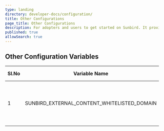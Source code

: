 ```yaml
---
type: landing
directory: developer-docs/configuration/
title: Other Configurations
page_title: Other Configurations
description: For adopters and users to get started on Sunbird. It provides the list of optional configuration that need to be done.
published: true
allowSearch: true
---
```

## Other Configuration Variables 

|Sl.No|Variable Name|Description|Default Value|
|-----|:-----------:|:---------:|:-----------:|
|1|SUNBIRD_EXTERNAL_CONTENT_WHITELISTED_DOMAIN|This is a comma separated domain names that are whitelisted|Youtube.com
